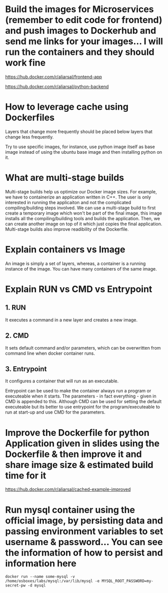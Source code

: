 # Build the images for Microservices (remember to edit code for frontend) and push images to Dockerhub and send me links for your images… I will run the containers and they should work fine

<https://hub.docker.com/r/aliarsal/frontend-app>

<https://hub.docker.com/r/aliarsal/python-backend>

# How to leverage cache using Dockerfiles

Layers that change more frequently should be placed below layers that change less frequently.

Try to use specific images, for instance, use python image itself as base image instead of using the ubuntu base image and then installing python on it.

# What are multi-stage builds

Multi-stage builds help us optimize our Docker image sizes. For example, we have to containerize an application written in C++. The user is only interested in running the applicaiton and not the complicated compiling/building steps involved. We can use a multi-stage build to first create a temporary image which won't be part of the final image, this image installs all the compiling/building tools and builds the application. Then, we can create another image on top of it which just copies the final application. Multi-stage builds also improve readibility of the Dockerfile.

# Explain containers vs Image

An image is simply a set of layers, whereas, a container is a running instance of the image. You can have many containers of the same image.

# Explain RUN vs CMD vs Entrypoint
## 1. RUN

It executes a command in a new layer and creates a new image.

## 2. CMD

It sets default command and/or parameters, which can be overwritten from command line when docker container runs.

## 3. Entrypoint

It configures a container that will run as an executable.

Entrypoint can be used to make the container always run a program or executeable when it starts. The parameters - in fact everything - given in CMD is appended to this.
Although CMD can be used for setting the default executeable but its better to use entrypoint for the program/executeable to run at start-up and use CMD for the parameters.


# Improve the Dockerfile for python Application given in slides using the Dockerfile & then improve it and share image size & estimated build time for it

<https://hub.docker.com/r/aliarsal/cached-example-improved>

# Run mysql container using the official image, by persisting data and passing environment variables to set username & password… You can see the information of how to persist and information here

`docker run --name some-mysql -v /home/osboxes/labs/mysql:/var/lib/mysql -e MYSQL_ROOT_PASSWORD=my-secret-pw -d mysql`
